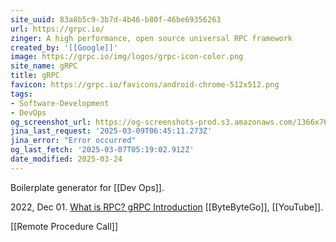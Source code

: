```yaml
---
site_uuid: 83a8b5c9-3b7d-4b46-b80f-46be69356263
url: https://grpc.io/
zinger: A high performance, open source universal RPC framework
created_by: '[[Google]]'
image: https://grpc.io/img/logos/grpc-icon-color.png
site_name: gRPC
title: gRPC
favicon: https://grpc.io/favicons/android-chrome-512x512.png
tags:
- Software-Development
- DevOps
og_screenshot_url: https://og-screenshots-prod.s3.amazonaws.com/1366x768/80/false/7105baed6173f1eb727867d44ab63f12fa413c196b3f5e075c646f94a68477a9.jpeg
jina_last_request: '2025-03-09T06:45:11.273Z'
jina_error: "Error occurred"
og_last_fetch: '2025-03-07T05:19:02.912Z'
date_modified: 2025-03-24
---
```




Boilerplate generator for [[Dev Ops]].

2022, Dec 01. [What is RPC? gRPC Introduction](https://youtube.com/shorts/t0ONFCY6NWI?si=Z95U6ZUxpBcm1cp9) [[ByteByteGo]], [[YouTube]].

[[Remote Procedure Call]]

